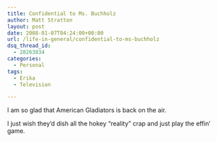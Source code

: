 ```yaml
---
title: Confidential to Ms. Buchholz
author: Matt Stratton
layout: post
date: 2008-01-07T04:24:00+00:00
url: /life-in-general/confidential-to-ms-buchholz
dsq_thread_id:
  - 28263834
categories:
  - Personal
tags:
  - Erika
  - Television

---
```

I am so glad that American Gladiators is back on the air.

I just wish they&#8217;d dish all the hokey &#8220;reality&#8221; crap and just play the effin&#8217; game.